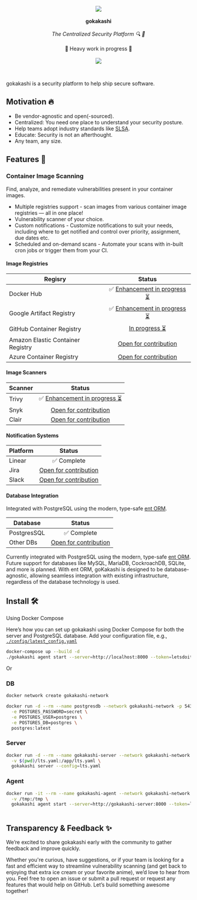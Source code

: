 <p align="center">
   <img src="https://github.com/user-attachments/assets/d5a52847-eeac-4cbc-a047-7991a003a523">
  <br><br>
  <span><b>gokakashi</b></span>
  <br><br>
  <i>The Centralized Security Platform 🔍 🚀</i>
  <br><br>
  <span>🚧 Heavy work in progress 🚧</span>
  <br><br>
  <a href="https://github.com/shinobistack/gokakashi/actions/workflows/build.yml"><image src="https://github.com/shinobistack/gokakashi/actions/workflows/build.yml/badge.svg" /></a>
</p>

&nbsp;

gokakashi is a security platform to help ship secure software.

## Motivation 🔥

- Be vendor-agnostic and open(-sourced).
- Centralized: You need one place to understand your security posture.
- Help teams adopt industry standards like [SLSA](https://slsa.dev/).
- Educate: Security is not an afterthought.
- Any team, any size.

## Features 🎁

### Container Image Scanning

Find, analyze, and remediate vulnerabilities present in your container images.

- Multiple registries support - scan images from various container image registries — all in one place!
- Vulnerability scanner of your choice.
- Custom notifications - Customize notifications to suit your needs, including where to get notified and control over priority, assignment, due dates etc.
- Scheduled and on-demand scans - Automate your scans with in-built cron jobs or trigger them from your CI.

#### Image Registries

| Regisry | Status |
|--------------|:-----------------:|
| Docker Hub | ✅ [Enhancement in progress ⏳](https://github.com/shinobistack/gokakashi/issues/81) |
| Google Artifact Registry | ✅ [Enhancement in progress ⏳](https://github.com/shinobistack/gokakashi/issues/82) |
| GitHub Container Registry | [In progress ⏳](https://github.com/shinobistack/gokakashi/issues/83) |
| Amazon Elastic Container Registry | [Open for contribution](https://github.com/shinobistack/gokakashi/issues/84)  |
| Azure Container Registry | [Open for contribution](https://github.com/shinobistack/gokakashi/issues/85) |

#### Image Scanners

| Scanner |                                       Status                                       |
|---------|:----------------------------------------------------------------------------------:|
| Trivy | ✅ [Enhancement in progress ⏳](https://github.com/shinobistack/gokakashi/issues/86) |
| Snyk  |    [Open for contribution](https://github.com/shinobistack/gokakashi/issues/87)    |
| Clair |    [Open for contribution](https://github.com/shinobistack/gokakashi/issues/88)    |


#### Notification Systems

| Platform |                                    Status                                     |
|----------|:-----------------------------------------------------------------------------:|
| Linear   |                                  ✅ Complete                                   |
| Jira     | [Open for contribution](https://github.com/shinobistack/gokakashi/issues/105) |
| Slack    | [Open for contribution](https://github.com/shinobistack/gokakashi/issues/106) |

#### Database Integration
Integrated with PostgreSQL using the modern, type-safe [ent ORM](https://entgo.io/).

| Database     |                                    Status                                     |
|--------------|:-----------------------------------------------------------------------------:|
| PostgresSQL  |                                  ✅ Complete                                   |
| Other DBs | [Open for contribution](https://github.com/shinobistack/gokakashi/issues/107) |
Currently integrated with PostgreSQL using the modern, type-safe [ent ORM](https://entgo.io/).
Future support for databases like MySQL, MariaDB, CockroachDB, SQLite, and more is planned.
With ent ORM, goKakashi is designed to be database-agnostic, allowing seamless integration with existing infrastructure, 
regardless of the database technology is used.

## Install 🛠️
Using Docker Compose

Here’s how you can set up gokakashi using Docker Compose for both the server and PostgreSQL database.
Add your configuration file, e.g., [`./config/latest_config.yaml`](config/latest_config.yaml)


```sh
docker-compose up --build -d
./gokakashi agent start --server=http://localhost:8000 --token=letsdoit --workspace=/tmp

```
Or
### DB
```sh 
docker network create gokakashi-network

docker run -d --rm --name postgresdb --network gokakashi-network -p 5432:5432 \
  -e POSTGRES_PASSWORD=secret \
  -e POSTGRES_USER=postgres \
  -e POSTGRES_DB=postgres \
  postgres:latest

```
### Server

```sh
docker run -d --rm --name gokakashi-server --network gokakashi-network -p 8000:8000 \
  -v $(pwd)/lts.yaml:/app/lts.yaml \
  gokakashi server --config=lts.yaml

```

### Agent

```sh
docker run -it --rm --name gokakashi-agent --network gokakashi-network \
  -v /tmp:/tmp \
  gokakashi agent start --server=http://gokakashi-server:8000 --token=letsdoit --workspace=/tmp
  
```

## Transparency & Feedback ✨
We’re excited to share gokakashi early with the community to gather feedback and improve quickly.

Whether you're curious, have suggestions, or if your team is looking for a fast and efficient way to streamline vulnerability scanning (and get back to enjoying that extra ice cream or your favorite anime), we’d love to hear from you. Feel free to open an issue or submit a pull request or request any features that would help on GitHub. Let’s build something awesome together!
